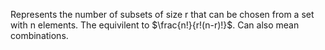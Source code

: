 Represents the number of subsets of size r that can be chosen from a set with n elements. The equivilent to $\frac{n!}{r!(n-r)!}$. Can also mean combinations. 